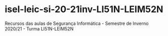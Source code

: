 # isel-leic-si-20-21inv-LI51N-LEIM52N
Recursos das aulas de Segurança Informática - Semestre de Inverno 2020/21 - Turma LI51N-LEIM52N
